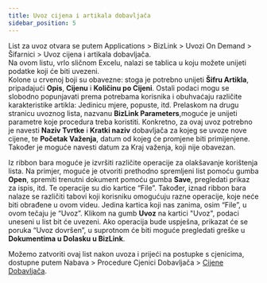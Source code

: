 ```yaml
---
title: Uvoz cijena i artikala dobavljača
sidebar_position: 5
---
```


List za uvoz otvara se putem Applications > BizLink > Uvozi On Demand > Šifarnici > Uvoz cijena i artikala dobavljača.         
Na ovom listu, vrlo sličnom Excelu, nalazi se tablica u koju možete unijeti podatke koji će biti uvezeni.  
Kolone u crvenoj boji su obavezne: stoga je potrebno unijeti **Šifru Artikla**, pripadajući **Opis**, **Cijenu** i **Količinu po Cijeni**. Ostali podaci mogu se slobodno popunjavati prema potrebama korisnika i obuhvaćaju različite karakteristike artikla: Jedinicu mjere, popuste, itd.
Prelaskom na drugu stranicu uvoznog lista, nazvanu **BizLink Parameters**,moguće je unijeti parametre koje procedura treba koristiti. Konkretno, za ovaj uvoz potrebno je navesti **Naziv Tvrtke** i **Kratki naziv** dobavljača za kojeg se uvoze nove cijene, te **Početak Važenja**, datum od kojeg će promjene biti primijenjene. Također je moguće navesti datum za Kraj važenja, koji nije obavezan.

Iz ribbon bara moguće je izvršiti različite operacije za olakšavanje korištenja lista. Na primjer, moguće je otvoriti prethodno spremljeni list pomoću gumba **Open**, spremiti trenutni dokument pomoću gumba  **Save**, pregledati prikaz za ispis, itd. Te operacije su dio kartice “File”. Također, iznad ribbon bara nalaze se različiti tabovi koji korisniku omogućuju razne operacije, koje neće biti obrađene u ovom videu. Jedina kartica koji nas zanima, osim “File”, u ovom tečaju je “Uvoz”.
Klikom na gumb **Uvoz** na kartici "Uvoz", podaci uneseni u list bit će uvezeni. Ako operacija bude uspješna, prikazat će se poruka “Uvoz dovršen”, u suprotnom će biti moguće pregledati greške u **Dokumentima u Dolasku u BizLink**.

Možemo zatvoriti ovaj list nakon uvoza i prijeći na postupke s cjenicima, dostupne putem Nabava > Procedure Cjenici Dobavljača > [Cijene Dobavljača](/docs/purchase/purchase-price-lists/procedures/supplier-price).